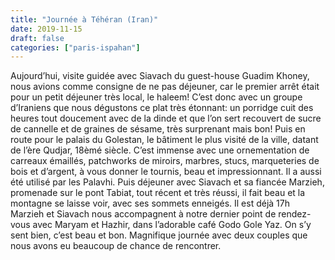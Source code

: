 ```yaml
---
title: "Journée à Téhéran (Iran)"
date: 2019-11-15
draft: false
categories: ["paris-ispahan"]
---
```


Aujourd’hui, visite guidée avec Siavach du guest-house Guadim Khoney, nous avions comme consigne de ne pas déjeuner, car le premier arrêt était pour un petit déjeuner très local, le haleem! C’est donc avec un groupe d’Iraniens que nous dégustons ce plat très étonnant: un porridge cuit des heures tout doucement avec de la dinde et que l’on sert recouvert de sucre de cannelle et de graines de sésame, très surprenant mais bon! Puis en route pour le palais du Golestan, le bâtiment le plus visité de la ville, datant de l’ère Qudjar, 18èmé siècle. C’est immense avec une ornementation de carreaux émaillés, patchworks de miroirs, marbres, stucs, marqueteries de bois et d’argent, à vous donner le tournis, beau et impressionnant. Il a aussi été utilisé par les Palavhi. Puis déjeuner avec Siavach et sa fiancée Marzieh, promenade sur le pont Tabiat, tout récent et très réussi, il fait beau et la montagne se laisse voir, avec ses sommets enneigés.
Il est déjà 17h Marzieh et Siavach nous accompagnent à notre dernier point de rendez-vous avec Maryam et Hazhir, dans l’adorable café Godo Gole Yaz. On s’y sent bien, c’est beau et bon. Magnifique journée avec deux couples que nous avons eu beaucoup de chance de rencontrer.
